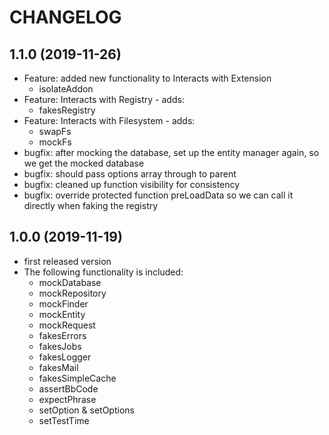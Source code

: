 CHANGELOG
=========

1.1.0 (2019-11-26)
------------------

* Feature: added new functionality to Interacts with Extension
  * isolateAddon
* Feature: Interacts with Registry - adds:
  * fakesRegistry
* Feature: Interacts with Filesystem - adds:
  * swapFs
  * mockFs
* bugfix: after mocking the database, set up the entity manager again, so we get the mocked database
* bugfix: should pass options array through to parent
* bugfix: cleaned up function visibility for consistency
* bugfix: override protected function preLoadData so we can call it directly when faking the registry

1.0.0 (2019-11-19)
------------------

* first released version
* The following functionality is included:
  * mockDatabase
  * mockRepository
  * mockFinder
  * mockEntity
  * mockRequest
  * fakesErrors
  * fakesJobs
  * fakesLogger
  * fakesMail
  * fakesSimpleCache
  * assertBbCode
  * expectPhrase
  * setOption & setOptions
  * setTestTime